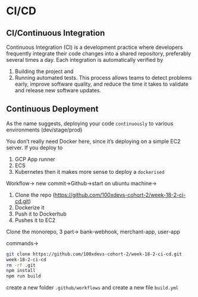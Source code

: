 # CI/CD

## CI/Continuous Integration

Continuous Integration (CI) is a development practice where developers frequently integrate their code changes into a shared repository, preferably several times a day. Each integration is automatically verified by

1. Building the project and
2. Running automated tests.
   This process allows teams to detect problems early, improve software quality, and reduce the time it takes to validate and release new software updates.

## Continuous Deployment

As the name suggests, deploying your code `continuously` to various environments (dev/stage/prod)

You don’t really need Docker here, since it’s deploying on a simple EC2 server.
If you deploy to

1. GCP App runner
2. ECS
3. Kubernetes
   then it makes more sense to deploy a `dockerised`

Workflow->
new commit->Github->start on ubuntu machine->

1. Clone the repo (https://github.com/100xdevs-cohort-2/week-18-2-ci-cd.git)
2. Dockerize it
3. Push it to Dockerhub
4. Pushes it to EC2

Clone the monorepo, 3 part-> bank-webhook, merchant-app, user-app

commands->

```bash
git clone https://github.com/100xdevs-cohort-2/week-18-2-ci-cd.git
week-18-2-ci-cd
rm -rf .git
npm install
npm run build
```

create a new folder `.github/workflows` and create a new file `build.yml`
